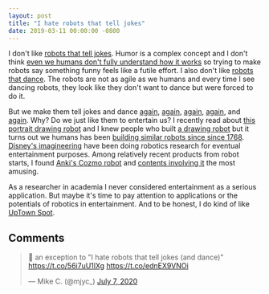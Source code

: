 ```yaml
---
layout: post
title: "I hate robots that tell jokes"
date: 2019-03-11 00:00:00 -0800
---
```


I don't like [robots that tell jokes](https://www.youtube.com/watch?v=kWlL4KjIP4M).
Humor is a complex concept and I don't think [even we humans don't fully understand how it works](https://www.theatlantic.com/magazine/archive/2018/03/funny-how/550910/) so trying to make robots say something funny feels like a futile effort.
I also don't like [robots that dance](https://www.youtube.com/watch?v=E1DuJQL8spY).
The robots are not as agile as we humans and every time I see dancing robots, they look like they don't want to dance but were forced to do it.

But we make them tell jokes and dance [again](https://www.youtube.com/watch?v=poh5zSsd1rE&t=3s), [again](https://www.youtube.com/watch?v=am1csALyEzE), [again](https://www.youtube.com/watch?v=r2SDVQCzQoA), [again](https://www.youtube.com/watch?v=LiTGaacQ7Og), and [again](https://www.youtube.com/watch?v=kHBcVlqpvZ8&t=1s).
Why?
Do we just like them to entertain us?
I recently read about [this portrait drawing robot](https://www.youtube.com/watch?v=gG_pzgfeESs) and I knew people who built [a drawing robot](https://www.youtube.com/watch?v=IKx49hjHDGc) but it turns out we humans has been [building similar robots since since 1768](https://en.wikipedia.org/wiki/Jaquet-Droz_automata#The_draughtsman).
[Disney's imagineering](https://en.wikipedia.org/wiki/Walt_Disney_Imagineering) have been doing robotics research for eventual entertainment purposes.
Among relatively recent products from robot starts, I found [Anki's Cozmo robot](https://anki.com/en-us/cozmo.html) and [contents involving it](https://www.youtube.com/channel/UC7r_Rty9HwHdUfq869Ss_tQ) the most amusing.

As a researcher in academia I never considered entertainment as a serious application.
But maybe it's time to pay attention to applications or the potentials of robotics in entertainment.
And to be honest, I do kind of like [UpTown Spot](https://www.youtube.com/watch?v=kHBcVlqpvZ8&t=5s).

## Comments

<blockquote class="twitter-tweet"><p lang="en" dir="ltr">🤣 an exception to &quot;I hate robots that tell jokes (and dance)&quot; <a href="https://t.co/56i7uU1lXg">https://t.co/56i7uU1lXg</a> <a href="https://t.co/ednEX9VNOi">https://t.co/ednEX9VNOi</a></p>&mdash; Mike C. (@mjyc_) <a href="https://twitter.com/mjyc_/status/1280562964290891777?ref_src=twsrc%5Etfw">July 7, 2020</a></blockquote> <script async src="https://platform.twitter.com/widgets.js" charset="utf-8"></script>
